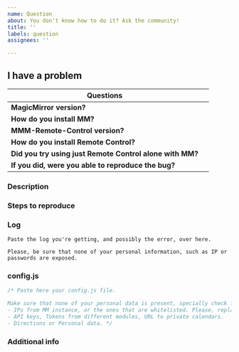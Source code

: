 ```yaml
---
name: Question
about: You don't know how to do it? Ask the community!
title: ''
labels: question
assignees: ''

---
```


<!--
Keep in mind that poorly formulated questions could lead to your question never answer, and the issue closed.
Feel free to explain the problem you're having, and the community will help you.

Also, you accept that, if this issue it's invalid in any way, will be discarded without receiving any response about it.

You can now erase this warning, and complete the steps below. Cheers :D
-->

## I have a problem

|Questions||
|---|---|
|**MagicMirror version?**|   |
|**How do you install MM?**|   |
|**MMM-Remote-Control version?**|   |
|**How do you install Remote Control?**|   |
|**Did you try using just Remote Control alone with MM?**|   |
|**If you did, were you able to reproduce the bug?**|   |

### Description

<!-- Explain what's going on. What do you need help for? -->

### Steps to reproduce

<!-- Please give details about how do you reach the problem you're having -->

### Log

```text
Paste the log you're getting, and possibly the error, over here.

Please, be sure that none of your personal information, such as IP or passwords are exposed.
```

### config.js

```js
/* Paste here your config.js file.

Make sure that none of your personal data is present, specially check for:
- IPs from MM instance, or the ones that are whitelisted. Please, replace them with *** so we're totally sure that you have set them.
- API keys, Tokens from different modules, URL to private calendars.
- Directions or Personal data. */
```
### Additional info

<!-- Everything else that you think could be useful for us. ;D -->